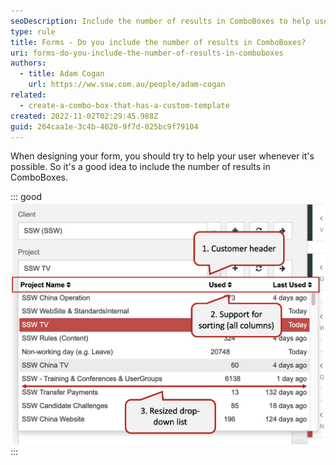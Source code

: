 ```yaml
---
seoDescription: Include the number of results in ComboBoxes to help users quickly identify available options and make informed decisions.
type: rule
title: Forms - Do you include the number of results in ComboBoxes?
uri: forms-do-you-include-the-number-of-results-in-comboboxes
authors:
  - title: Adam Cogan
    url: https://ww.ssw.com.au/people/adam-cogan
related:
  - create-a-combo-box-that-has-a-custom-template
created: 2022-11-02T02:29:45.988Z
guid: 264caa1e-3c4b-4020-9f7d-025bc9f79104
---
```


When designing your form, you should try to help your user whenever it's possible. So it's a good idea to include the number of results in ComboBoxes.

<!--endintro-->

::: good
![Figure: Good example – combo-box with multiple columns](multiplecolumns.png)
:::
